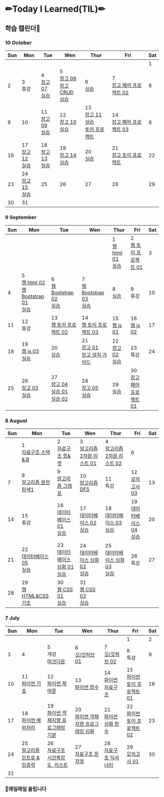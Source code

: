 # ✏Today I Learned(TIL)✏

## 학습 캘린더📅
### 10 October
|Sun|Mon|Tue|Wen|Thur|Fri|Sat
| ---- | ---- | ---- | ---- | ---- | ---- | ---- |
|||||||1|
|2|3</br>휴강|4</br>[장고 07](./django/django07.md)</br>[실습](https://github.com/kimdakyeom/django/tree/master/1004)|5</br>[장고 08](./django/django08.md)</br>[장고 CRUD](./django/django_CRUD.md)</br>[실습](https://github.com/kimdakyeom/django/tree/master/1005)|6</br>[실습](https://github.com/kimdakyeom/django/tree/master/1006)|7</br>[장고 페어 프로젝트 02](https://github.com/kimdakyeom/pair_2)|8|
|9|10|11</br>[장고 09](./django/django09.md)</br>[실습](https://github.com/kimdakyeom/django/tree/master/1011)|12</br>[장고 10](./django/django10.md)</br>[실습](https://github.com/kimdakyeom/django/tree/master/1012-1013)|13</br>[장고 11](./django/django11.md)</br>[실습](https://github.com/kimdakyeom/django/tree/master/1012-1013)</br>[토이 프로젝트](https://github.com/kimdakyeom/twotwo_project)|14</br>[장고 페어 프로젝트 03](https://github.com/kimdakyeom/pair_3)|8||15|
|16|17</br>[장고 12](./django/django12.md)</br>[실습](https://github.com/kimdakyeom/django_1017)|18</br>[장고 13](./django/django13.md)</br>[실습](https://github.com/kimdakyeom/django/tree/master/1018)|19</br>[장고 14](./django/django14.md)</br>[실습](https://github.com/kimdakyeom/django/tree/master/1019)|20</br>[실습](https://github.com/kimdakyeom/django/tree/master/1020)|21</br>[장고 토이 프로젝트](https://github.com/kimdakyeom/django/tree/master/1021)|22|
|23|24</br>[장고 15](./django/django15.md)</br>[실습](https://github.com/kimdakyeom/django/tree/master/1024)|25|26|27|28|29|
|30|31||||||

### 9 September
|Sun|Mon|Tue|Wen|Thur|Fri|Sat
| ---- | ---- | ---- | ---- | ---- | ---- | ---- |
|||||1</br>[웹 html 01](./web/html01.md)</br>[실습](https://github.com/kimdakyeom/web/tree/master/0901)|2</br>[웹 토이 프로젝트 01](https://github.com/kimdakyeom/pair/tree/master/web/0902)|3|
|4|5</br>[웹 html 02](./web/html02.md)</br>[웹 Bootstrap 01](./web/bootstrap01.md)</br>[실습](https://github.com/kimdakyeom/web/tree/master/0905)|6</br>[웹 Bootstrap 02](./web/bootstrap02.md)</br>[실습](https://github.com/kimdakyeom/web/tree/master/0906)|7</br>[웹 Bootstrap 03](./web/bootstrap03.md)</br>[실습](https://github.com/kimdakyeom/web/tree/master/0907)|8</br>[실습](https://github.com/kimdakyeom/web/tree/master/0908)|9</br>휴강|10|
|11|12</br>휴강|13</br>[웹 토이 프로젝트 02](https://github.com/kimdakyeom/pair/tree/master/web/0913-0914)|14</br>[웹 토이 프로젝트 03](https://github.com/kimdakyeom/pair/tree/master/web/0913-0914)|15</br>[웹 js 01](./web/javascript01.md)|16</br>[웹 js 02](./web/javascript02.md)|17|
|18|19</br>[웹 js 03](./web/javascript03.md)</br>[실습](https://github.com/kimdakyeom/web/tree/master/0919)|20</br>[실습](https://github.com/kimdakyeom/web/tree/master/0920)|21</br>[장고 01](./django/django01.md)</br>[장고 설치 가이드](./django/django_install_guide.md)|22</br>[장고 02](./django/django02.md)</br>[실습](https://github.com/kimdakyeom/django/tree/master/0922)|23<br>특강|24|
|25|26</br>[장고 03](./django/django03.md)</br>[실습](https://github.com/kimdakyeom/django/tree/master/0926-0927)|27</br>[장고 04](./django/django04.md)</br>[실습 01](https://github.com/kimdakyeom/django/tree/master/0926-0927)</br>[실습 02](https://github.com/kimdakyeom/django/tree/master/0927)|28</br>[장고 05](./django/django05.md)</br>[실습](https://github.com/kimdakyeom/django/tree/master/0928-0929)|29</br>[실습](https://github.com/kimdakyeom/django/tree/master/0928-0929)|30</br>[장고 페어 프로젝트 01](https://github.com/kimdakyeom/pair_1)||

### 8 August
|Sun|Mon|Tue|Wen|Thur|Fri|Sat
| ---- | ---- | ---- | ---- | ---- | ---- | ---- |
||1</br>[자료구조 스택&큐](./datastructure/datastructure_stack_queue.md)|2</br>[자료구조 힙&셋](./datastructure/datastructure_heap_set.md)|3</br>[알고리즘 2차원 리스트 01](./algorithm/algorithm_2d_list01.md)|4</br>[알고리즘 2차원 리스트 02](https://github.com/kimdakyeom/algorithm_exam/tree/master/algorithm_exam02)|6|
|7|8</br>[알고리즘 완전탐색1](./algorithm/algorithm_exhaustive_search_1.md)|9</br>[알고리즘 그래프](./algorithm/algorithm_graph.md)|10</br>[알고리즘 DFS](./algorithm/algorithm_DFS.md)|11</br>특강|12</br>[모의고사 03](https://github.com/kimdakyeom/algorithm_exam/tree/master/algorithm_exam03)|13|
|14|15</br>휴강|16</br>[데이터베이스 01](./database/database01.md)</br>[실습](https://github.com/kimdakyeom/database)|17</br>[데이터베이스 02](./database/database02.md)</br>[실습](https://github.com/kimdakyeom/database/tree/master/0817)|18</br>[데이터베이스 03](./database/database03.md)</br>[실습](https://github.com/kimdakyeom/database/tree/master/0818)|19</br>[데이터베이스 04](./database/database04.md)</br>[실습](https://github.com/kimdakyeom/database/tree/master/0819)|20|
|21|22</br>[데이터베이스 05](./database/database05.md)</br>[실습](https://github.com/kimdakyeom/database/tree/master/0822)|23</br>[데이터베이스 심화 01](./database/database_advanced01.md)</br>[실습](https://github.com/kimdakyeom/database/tree/master/0823)|24</br>[데이터베이스 심화 02](./database/database_advanced02.md)</br>[실습](https://github.com/kimdakyeom/database/tree/master/0824)|25</br>[데이터베이스 심화 03](./database/database_advanced03.md)</br>[실습](https://github.com/kimdakyeom/database/tree/master/0825)|26</br>특강|27|
|28|29</br>[웹 HTML&CSS 기초](./web/web_html_css_basic.md)|30</br>[웹 CSS 01](./web/css01.md)</br>[실습](https://github.com/kimdakyeom/web/tree/master/0830)|31</br>[웹 CSS 02](./web/css02.md)</br>[실습](https://github.com/kimdakyeom/web/tree/master/0831)||||

### 7 July
|Sun|Mon|Tue|Wen|Thur|Fri|Sat
| ---- | ---- | ---- | ---- | ---- | ---- | ---- |
||||||1|2|
|3|4|5</br>개강</br>[마크다운](./markdown/markdown.md)|6</br>[깃/깃허브 01](./git_github/git_github01.md)|7</br>[깃/깃허브 02](./git_github/git_github02.md)|8</br>특강|9|
|10|11</br>[파이썬 기초](./python/python_basic.md)|12</br>[파이썬 제어문](./python/python_control.md)|13</br>[파이썬 함수](./python/python_function.md)|14</br>[파이썬 자료구조](./python/python_datastructure.md)|15</br>[파이썬 토이 프로젝트 01](https://github.com/kimdakyeom/python_toy_project/tree/master/project_01)|16|
|17|18</br>[파이썬 예외처리](./python/python_exception.md)|19</br>[파이썬 객체지향 프로그래밍 기본](./python/python_OOP_basic.md)|20</br>[파이썬 객체지향 프로그래밍 심화](./python/python_OOP_advanced.md)|21</br>[파이썬 심화 함수](./python/python_advanced.md)|22</br>[파이썬 토이 프로젝트 02](https://github.com/kimdakyeom/python_toy_project/tree/master/project_02)|23|
|24|25</br>[알고리즘 인트로 & 입출력](./algorithm/algoritm_intro_input_print.md)|26</br>[자료구조 시간복잡도, 리스트](./datastructure/datastructure_bigO.md)|27</br>[자료구조 문자열](./datastructure/datastructure_string.md)|28</br>[자료구조 딕셔너리](./datastructure/datastructure_dictionary.md)|29</br>[모의고사 01](https://github.com/kimdakyeom/algorithm_exam/tree/master/algorithm_exam01)|30</br>|
|31|||||||

### 📌매일매일 올립니다